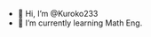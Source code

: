 - 👋 Hi, I’m @Kuroko233
- 🌱 I’m currently learning Math Eng.

<!---
Kuroko233/Kuroko233 is a ✨ special ✨ repository because its `README.md` (this file) appears on your GitHub profile.
You can click the Preview link to take a look at your changes.
--->
